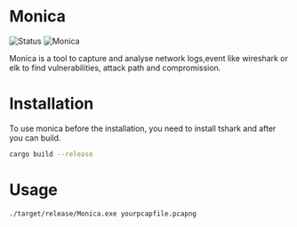 # Monica
![Status](https://img.shields.io/badge/Status-In_Development-green.svg)
![Monica](https://github.com/user-attachments/assets/35c40f69-afe7-4955-a07f-e635e6ed4ab8)

Monica is a tool to capture and analyse network logs,event like wireshark or elk
to find vulnerabilities, attack path and compromission.

# Installation
To use monica before the installation, you need to install tshark and after you can build.

````bash
cargo build --release
````

# Usage

````bash
./target/release/Monica.exe yourpcapfile.pcapng
````
